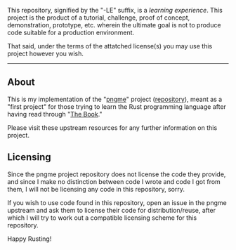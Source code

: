 This repository, signified by the "-LE" suffix, is a *learning experience*. This project is the product of a tutorial, challenge, proof of concept, demonstration, prototype, etc. wherein the ultimate goal is not to produce code suitable for a production environment.

That said, under the terms of the attatched license(s) you may use this project however you wish.

---

## About

This is my implementation of the "[pngme](https://picklenerd.github.io/pngme_book/)" project ([repository](https://github.com/picklenerd/pngme_book)), meant as a "first project" for those trying to learn the Rust programming language after having read through "[The Book](https://doc.rust-lang.org/book/)."

Please visit these upstream resources for any further information on this project.

## Licensing

Since the pngme project repository does not license the code they provide, and since I make no distinction between code I wrote and code I got from them, I will not be licensing any code in this repository, sorry. 

If you wish to use code found in this repository, open an issue in the pngme upstream and ask them to license their code for distribution/reuse, after which I will try to work out a compatible licensing scheme for this repository.

Happy Rusting!
